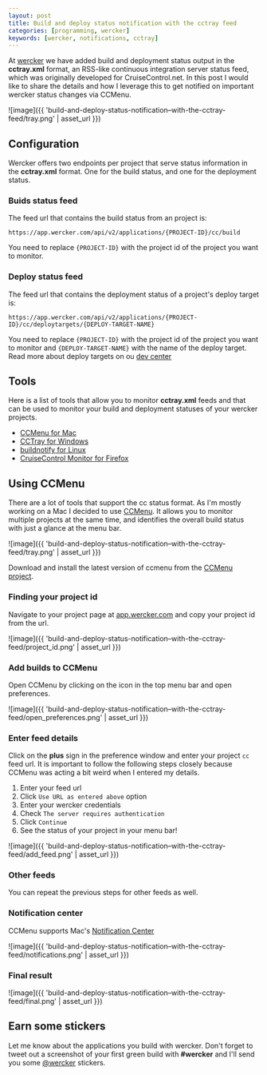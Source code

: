 ```yaml
---
layout: post
title: Build and deploy status notification with the cctray feed
categories: [programming, wercker]
keywords: [wercker, notifications, cctray]
---
```


At [wercker](http://wercker.com) we have added build and deployment status output in the <strong>cctray.xml</strong> format, an RSS-like continuous integration server status feed, which was originally developed for CruiseControl.net. In this post I would like to share the details and how I leverage this to get notified on important wercker status changes via CCMenu.

![image]({{ 'build-and-deploy-status-notification–with-the-cctray-feed/tray.png' | asset_url }})

## Configuration
Wercker offers two endpoints per project that serve status information in the **cctray.xml** format. One for the build status, and one for the deployment status.

### Buids status feed

The feed url that contains the build status from an project is:

    https://app.wercker.com/api/v2/applications/{PROJECT-ID}/cc/build

You need to replace `{PROJECT-ID}` with the project id of the project you want to monitor.

### Deploy status feed

The feed url that contains the deployment status of a project's deploy target is:

    https://app.wercker.com/api/v2/applications/{PROJECT-ID}/cc/deploytargets/{DEPLOY-TARGET-NAME}

You need to replace `{PROJECT-ID}` with the project id of the project you want to monitor and `{DEPLOY-TARGET-NAME}` with the name of the deploy target. Read more about deploy targets on ou [dev center](http://devcenter.wercker.com/articles/introduction/deploys.html#deploy-targets)

## Tools

Here is a list of tools that allow you to monitor **cctray.xml** feeds and that can be used to monitor your build and deployment statuses of your wercker projects.

* [CCMenu for Mac](http://ccmenu.sourceforge.net/)
* [CCTray for Windows](http://confluence.public.thoughtworks.org/display/CCNET/CCTray)
* [buildnotify for Linux](https://bitbucket.org/Anay/buildnotify/wiki/Home)
* [CruiseControl Monitor for Firefox](https://addons.mozilla.org/en-US/firefox/addon/cruisecontrol-monitor/)

## Using CCMenu

There are a lot of tools that support the cc status format. As I'm mostly working on a Mac I decided to use [CCMenu](http://ccmenu.sourceforge.net/). It allows you to monitor multiple projects at the same time, and identifies the overall build status with just a glance at the menu bar.

![image]({{ 'build-and-deploy-status-notification–with-the-cctray-feed/tray.png' | asset_url }})

Download and install the latest version of ccmenu from the [CCMenu project](http://sourceforge.net/projects/ccmenu/files/CCMenu/).

### Finding your project id

Navigate to your project page at [app.wercker.com](https://app.wercker.com) and copy your project id from the url.

![image]({{ 'build-and-deploy-status-notification–with-the-cctray-feed/project_id.png' | asset_url }})

### Add builds to CCMenu

Open CCMenu by clicking on the icon in the top menu bar and open preferences.

![image]({{ 'build-and-deploy-status-notification–with-the-cctray-feed/open_preferences.png' | asset_url }})

### Enter feed details

Click on the **plus** sign in the preference window and enter your project `cc` feed url. It is important to follow the following steps closely because CCMenu was acting a bit weird when I entered my details.

1. Enter your feed url
2. Click `Use URL as entered above` option
3. Enter your wercker credentials
4. Check `The server requires authentication`
5. Click `Continue`
6. See the status of your project in your menu bar!

![image]({{ 'build-and-deploy-status-notification–with-the-cctray-feed/add_feed.png' | asset_url }})


### Other feeds

You can repeat the previous steps for other feeds as well.

### Notification center

CCMenu supports Mac's [Notification Center](http://support.apple.com/kb/ht5362)

![image]({{ 'build-and-deploy-status-notification–with-the-cctray-feed/notifications.png' | asset_url }})

### Final result

![image]({{ 'build-and-deploy-status-notification–with-the-cctray-feed/final.png' | asset_url }})

## Earn some stickers

Let me know about the applications you build with wercker. Don't forget to tweet out a screenshot of your first green build with **#wercker** and I'll send you some [@wercker](http://twitter.com/wercker) stickers.
